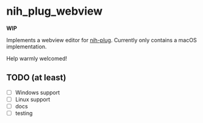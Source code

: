 # nih_plug_webview

**WIP**

Implements a webview editor for [nih-plug](https://github.com/robbert-vdh/nih-plug).
Currently only contains a macOS implementation.

Help warmly welcomed!

## TODO (at least)
- [ ] Windows support
- [ ] Linux support
- [ ] docs
- [ ] testing
